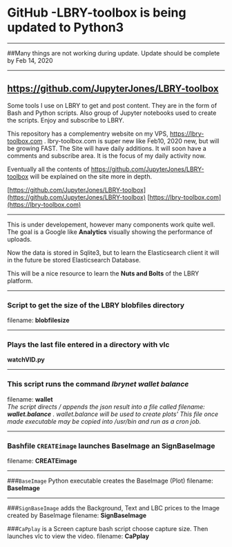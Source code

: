 # GitHub -LBRY-toolbox is being updated to Python3 

***
##Many things are not working during update. Update should be complete by Feb 14, 2020
***

## https://github.com/JupyterJones/LBRY-toolbox 
Some tools I use on LBRY to get and post content. They are in the form of Bash and Python scripts. Also group of Jupyter notebooks used to create the scripts. Enjoy and subscribe to LBRY.

This repository has a complementry website on my VPS, https://lbry-toolbox.com .  lbry-toolbox.com is super new like Feb10, 2020 new, but will be growing FAST. The Site will have daily additions. It will soon have a comments and subscribe area. It is the focus of my daily activity now. 

Eventually all the contents of https://github.com/JupyterJones/LBRY-toolbox will be explained on the site more in depth. 

[https://github.com/JupyterJones/LBRY-toolbox](https://github.com/JupyterJones/LBRY-toolbox)
[https://lbry-toolbox.com](https://lbry-toolbox.com)
***
This is under developement, however many components work quite well. The goal is a Google like **Analytics** visually showing the performance of uploads. 

Now the data is stored in Sqlite3, but to learn the Elasticsearch client it will in the future be stored Elasticsearch Database.

This will be a nice resource to learn the **Nuts and Bolts** of the LBRY platform.
***


### Script to get the size of the LBRY blobfiles directory
filename:  **blobfilesize**
***
### Plays the last file entered in a directory with vlc
  **watchVID.py**
  ***
### This script runs the command *lbrynet wallet balance* 
 


filename:   **wallet** <br />
*The script directs / appends the json result into a file called       filename:  **wallet.balance** . 
wallet.balance will be used to create plots' This file once made executable may be copied
into /usr/bin and run as a cron job.*

***

### Bashfile `CREATEimage` launches BaseImage an SignBaseImage
filename:  **CREATEimage**

***

###`BaseImage` Python executable creates the BaseImage (Plot)
filename: **BaseImage**


***

###`SignBaseImage` adds the Background, Text and LBC prices to the Image created by BaseImage
filename: **SignBaseImage**
 
###`CaPplay` is a Screen capture bash script choose capture size. Then launches vlc to view the video.
filename: **CaPplay**
